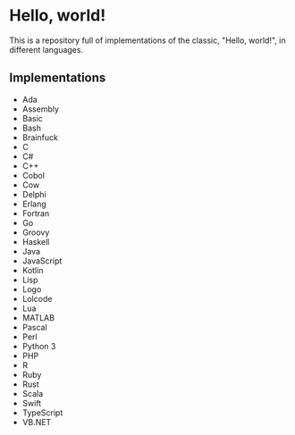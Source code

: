 # Hello, world!
This is a repository full of implementations of the classic, "Hello, world!", in different languages.

## Implementations
- Ada
- Assembly
- Basic
- Bash
- Brainfuck
- C
- C#
- C++
- Cobol
- Cow
- Delphi
- Erlang
- Fortran
- Go
- Groovy
- Haskell
- Java
- JavaScript
- Kotlin
- Lisp
- Logo
- Lolcode
- Lua
- MATLAB
- Pascal
- Perl
- Python 3
- PHP
- R
- Ruby
- Rust
- Scala
- Swift
- TypeScript
- VB.NET
